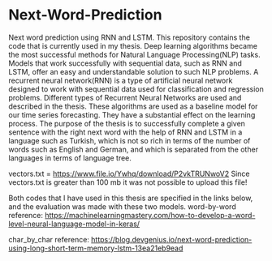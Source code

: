 # Next-Word-Prediction
Next word prediction using RNN and LSTM. This repository contains the code that is currently used in my thesis.
Deep learning algorithms became the most successful methods for Natural Language Processing(NLP) tasks. Models that work successfully with sequential data, such as
RNN and LSTM, offer an easy and understandable solution to such NLP problems. A recurrent neural network(RNN) is a type of artificial neural network designed to work with sequential data used for classification and regression problems. Different types of Recurrent Neural Networks are used and described in the thesis. These algorithms are used as a baseline model for our time series forecasting. They have a substantial effect on the learning process. The purpose of the thesis is to successfully complete a given sentence with the right next word with the help of RNN and LSTM in a language such as Turkish, which is not so rich in terms of the number of words such as English and German, and which is separated from the other languages in terms of language tree.

vectors.txt = https://www.file.io/Ywhq/download/P2vkTRUNwoV2
Since vectors.txt is greater than 100 mb it was not possible to upload this file!

Both codes that I have used in this thesis are specified in the links below, and the evaluation was made with these two models.
word-by-word reference: https://machinelearningmastery.com/how-to-develop-a-word-level-neural-language-model-in-keras/

char_by_char reference: https://blog.devgenius.io/next-word-prediction-using-long-short-term-memory-lstm-13ea21eb9ead

